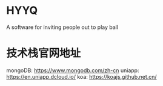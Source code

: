 # HYYQ
A software for inviting people out to play ball

# 技术栈官网地址
mongoDB: https://www.mongodb.com/zh-cn
uniapp: https://en.uniapp.dcloud.io/
koa: https://koajs.github.net.cn/
